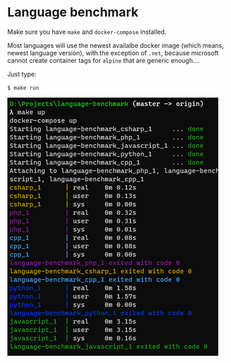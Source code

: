 # Language benchmark

Make sure you have `make` and `docker-compose` installed.

Most languages will use the newest availalbe docker image (which means, newest language version), with the exception of `.net`, because microsoft cannot create container tags for `alpine` that are generic enough....

Just type:

```sh
$ make run
```

![example](./example.png)